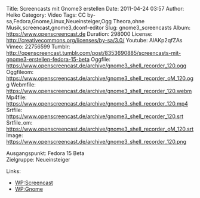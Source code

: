 Title: Screencasts mit Gnome3 erstellen
Date: 2011-04-24 03:57
Author: Heiko
Category: Video
Tags: CC by-sa,Fedora,Gnome,Linux,Neueinsteiger,Ogg Theora,ohne Musik,screencast,gnome3,dconf-editor
Slug: gnome3_screencasts
Album: https://www.openscreencast.de
Duration: 298000
License: http://creativecommons.org/licenses/by-sa/3.0/
Youtube: AlAKp2qfZAs
Vimeo: 22756599
Tumblr: http://openscreencast.tumblr.com/post/8353690885/screencasts-mit-gnome3-erstellen-fedora-15-beta
Oggfile: https://www.openscreencast.de/archive/gnome3_shell_recorder_120.ogg
Oggfileom: https://www.openscreencast.de/archive/gnome3_shell_recorder_oM_120.ogg
Webmfile: https://www.openscreencast.de/archive/gnome3_shell_recorder_120.webm
Mp4file: https://www.openscreencast.de/archive/gnome3_shell_recorder_120.mp4
Srtfile: https://www.openscreencast.de/archive/gnome3_shell_recorder_120.srt
Srtfile_om: https://www.openscreencast.de/archive/gnome3_shell_recorder_oM_120.srt
Image: https://www.openscreencast.de/archive/gnome3_shell_recorder_120.png

Ausgangspunkt: Fedora 15 Beta  
Zielgruppe: Neueinsteiger  

Links:

  * [WP:Screencast](http://de.wikipedia.org/wiki/Screencast "Link zu Wikipedia Screencast")
  * [WP:Gnome](http://de.wikipedia.org/wiki/Gnome "Link zu Wikipedia Gnome")

